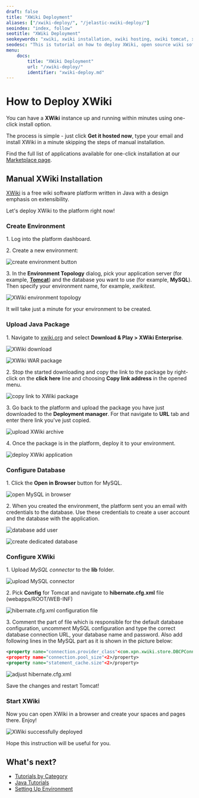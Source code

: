 ```yaml
---
draft: false
title: "XWiki Deployment"
aliases: ["/xwiki-deploy/", "/jelastic-xwiki-deploy/"]
seoindex: "index, follow"
seotitle: "XWiki Deployment"
seokeywords: "xwiki, xwiki installation, xwiki hosting, xwiki tomcat, xwiki download, xwiki war, xwiki examples, xwiki tutorial, xwiki tomcat, xwiki open source, xwiki on tomcat, xwiki how to, xwiki java"
seodesc: "This is tutorial on how to deploy XWiki, open source wiki software platform written in Java, to the PaaS. For installation just download XWiki war file and upload it to the platform dashboard. See the example with Tomcat application server."
menu: 
    docs:
        title: "XWiki Deployment"
        url: "/xwiki-deploy/"
        identifier: "xwiki-deploy.md"
---
```


# How to Deploy XWiki

You can have a **XWiki** instance up and running within minutes using one-click install option.

<div data-app="xwiki" data-width="280" data-theme="modern" data-text="Get it hosted now!" data-tx-empty="Type your email and click the button" data-tx-invalid-email="Invalid email, please check the spelling" data-tx-error="An error has occurred, please try again later" data-tx-success="Check your email" class="je-app">
</div>

The process is simple - just click **Get it hosted now**, type your email and install XWiki in a minute skipping the steps of manual installation.

Find the full list of applications available for one-click installation at our [Marketplace page](https://www.virtuozzo.com/application-platform/marketplace/).


## Manual XWiki Installation

[XWiki](https://www.xwiki.org/xwiki/bin/view/Main/WebHome) is a free wiki software platform written in Java with a design emphasis on extensibility.

Let's deploy XWiki to the platform right now!

### Create Environment

1\. Log into the platform dashboard.

2\. Create a new environment:

![create environment button](01-create-environment-button.png)

3\. In the **Environment Topology** dialog,  pick your application server (for example, **[Tomcat](/tomcat/)**) and the database you want to use (for example, **MySQL**). Then specify your environment name, for example, *xwikitest*.

![XWiki environment topology](02-xwiki-environment-topology.png)

It will take just a minute for your environment to be created.

### Upload Java Package

1\. Navigate to [xwiki.org](https://www.xwiki.org/xwiki/bin/view/Main/WebHome) and select **Download & Play > XWiki  Enterprise**.

![XWiki download](03-xwiki-download.jpg)

![XWiki WAR package](04-xwiki-war-package.jpg)

2\. Stop the started downloading and copy the link to the package by right-click on the **click here** line and choosing **Copy link address** in the opened menu.

![copy link to XWiki package](05-copy-link-to-xwiki-package.jpg)

3\. Go back to the platform and upload the package you have just downloaded to the **Deployment manager**. For that navigate to **URL** tab and enter there link you've just copied.

![upload XWiki archive](06-upload-xwiki-archive.jpg)

4\. Once the package is in the platform, deploy it to your environment.

![deploy XWiki application](07-deploy-xwiki-application.jpg)

### Configure Database

1\. Click the **Open in Browser** button for MySQL.

![open MySQL in browser](08-open-mysql-in-browser.jpg)

2\. When you created the environment, the platform sent you an email with credentials to the database. Use these credentials to create a user account and the database with the application.

![database add user](09-database-add-user.jpg)

![create dedicated database](10-create-dedicated-database.jpg)

### Configure XWiki

1\. Upload *MySQL connector* to the **lib** folder.

![upload MySQL connector](11-upload-mysql-connector.jpg)

2\. Pick **Config** for Tomcat and navigate to **hibernate.cfg.xml** file (webapps/ROOT/WEB-INF)

![hibernate.cfg.xml configuration file](12-hibernatecfgxml-configuration-file.jpg)

3\. Comment the part of file which is responsible for the default database configuration, uncomment MySQL configuration and type the correct database connection URL, your database name and password. Also add following lines in the MySQL part as it is shown in the picture below:

```xml
<property name="connection.provider_class"<com.xpn.xwiki.store.DBCPConnectionProvider</property>
<property name="connection.pool_size"<2>/property>
<property name="statement_cache.size"<2>/property>
```

![adjust hibernate.cfg.xml](13-adjust-hibernatecfgxml.jpg)

Save the changes and restart Tomcat!

### Start XWiki

Now you can open XWiki in a browser and create your spaces and pages there. Enjoy!

![XWiki successfully deployed](14-xwiki-successfully-deployed.jpg)

Hope this instruction will be useful for you.


## What's next?

* [Tutorials by Category](/tutorials-by-category/)
* [Java Tutorials](/java-tutorials/)
* [Setting Up Environment](/setting-up-environment/)

<script>
    (function(d, s, id) {
        var js, fjs = d.getElementsByTagName(s)[0];
        if (d.getElementById(id)) return;
        js = d.createElement(s); js.id = id;
        js.async = true;
        js.src = "//go.jelastic.com/widgets.js";
        fjs.parentNode.insertBefore(js, fjs);
    }(document, 'script', 'jelastic-jssdk'));
</script>
